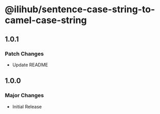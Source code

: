 # @ilihub/sentence-case-string-to-camel-case-string

## 1.0.1

### Patch Changes

- Update README

## 1.0.0

### Major Changes

- Initial Release
